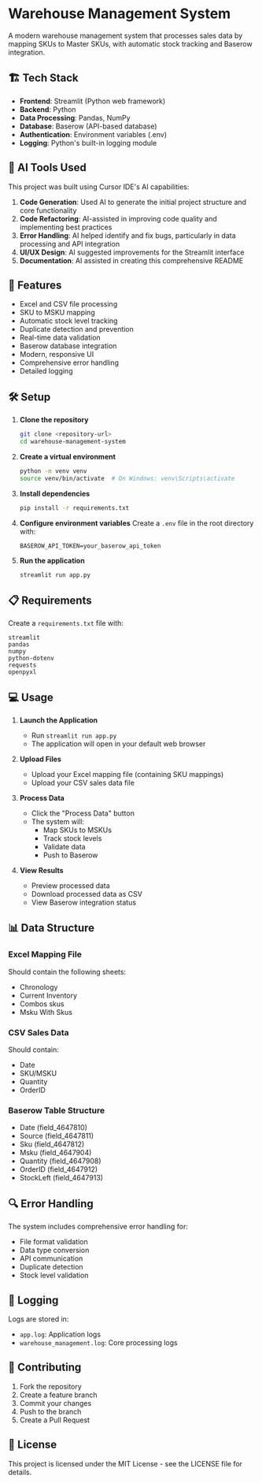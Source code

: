 # Warehouse Management System

A modern warehouse management system that processes sales data by mapping SKUs to Master SKUs, with automatic stock tracking and Baserow integration.

## 🏗️ Tech Stack

- **Frontend**: Streamlit (Python web framework)
- **Backend**: Python
- **Data Processing**: Pandas, NumPy
- **Database**: Baserow (API-based database)
- **Authentication**: Environment variables (.env)
- **Logging**: Python's built-in logging module

## 🤖 AI Tools Used

This project was built using Cursor IDE's AI capabilities:
1. **Code Generation**: Used AI to generate the initial project structure and core functionality
2. **Code Refactoring**: AI-assisted in improving code quality and implementing best practices
3. **Error Handling**: AI helped identify and fix bugs, particularly in data processing and API integration
4. **UI/UX Design**: AI suggested improvements for the Streamlit interface
5. **Documentation**: AI assisted in creating this comprehensive README

## 🚀 Features

- Excel and CSV file processing
- SKU to MSKU mapping
- Automatic stock level tracking
- Duplicate detection and prevention
- Real-time data validation
- Baserow database integration
- Modern, responsive UI
- Comprehensive error handling
- Detailed logging

## 🛠️ Setup

1. **Clone the repository**
   ```bash
   git clone <repository-url>
   cd warehouse-management-system
   ```

2. **Create a virtual environment**
   ```bash
   python -m venv venv
   source venv/bin/activate  # On Windows: venv\Scripts\activate
   ```

3. **Install dependencies**
   ```bash
   pip install -r requirements.txt
   ```

4. **Configure environment variables**
   Create a `.env` file in the root directory with:
   ```
   BASEROW_API_TOKEN=your_baserow_api_token
   ```

5. **Run the application**
   ```bash
   streamlit run app.py
   ```

## 📋 Requirements

Create a `requirements.txt` file with:
```
streamlit
pandas
numpy
python-dotenv
requests
openpyxl
```

## 💻 Usage

1. **Launch the Application**
   - Run `streamlit run app.py`
   - The application will open in your default web browser

2. **Upload Files**
   - Upload your Excel mapping file (containing SKU mappings)
   - Upload your CSV sales data file

3. **Process Data**
   - Click the "Process Data" button
   - The system will:
     - Map SKUs to MSKUs
     - Track stock levels
     - Validate data
     - Push to Baserow

4. **View Results**
   - Preview processed data
   - Download processed data as CSV
   - View Baserow integration status

## 📊 Data Structure

### Excel Mapping File
Should contain the following sheets:
- Chronology
- Current Inventory
- Combos skus
- Msku With Skus

### CSV Sales Data
Should contain:
- Date
- SKU/MSKU
- Quantity
- OrderID

### Baserow Table Structure
- Date (field_4647810)
- Source (field_4647811)
- Sku (field_4647812)
- Msku (field_4647904)
- Quantity (field_4647908)
- OrderID (field_4647912)
- StockLeft (field_4647913)

## 🔍 Error Handling

The system includes comprehensive error handling for:
- File format validation
- Data type conversion
- API communication
- Duplicate detection
- Stock level validation

## 📝 Logging

Logs are stored in:
- `app.log`: Application logs
- `warehouse_management.log`: Core processing logs

## 🤝 Contributing

1. Fork the repository
2. Create a feature branch
3. Commit your changes
4. Push to the branch
5. Create a Pull Request

## 📄 License

This project is licensed under the MIT License - see the LICENSE file for details.
